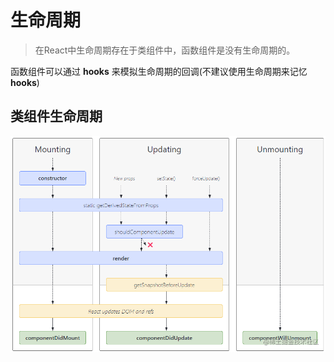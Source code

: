 
# 生命周期

> 在React中生命周期存在于类组件中，函数组件是没有生命周期的。

函数组件可以通过 **hooks** 来模拟生命周期的回调(不建议使用生命周期来记忆 **hooks**)

## 类组件生命周期

![](/public/img/react-lifecycle.png)
